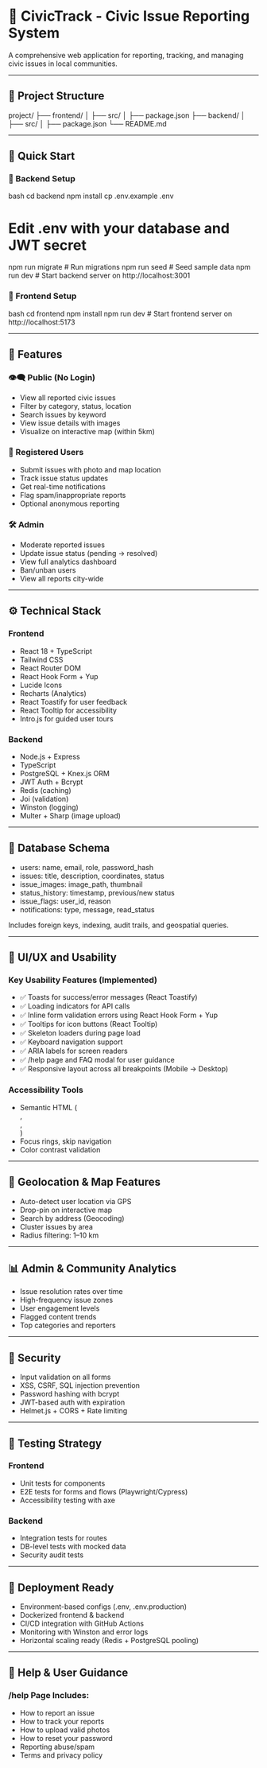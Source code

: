 # 🚨 CivicTrack - Civic Issue Reporting System

A comprehensive web application for reporting, tracking, and managing civic issues in local communities.

---

## 🧱 Project Structure


project/
├── frontend/
│   ├── src/
│   ├── package.json 
├── backend/
│   ├── src/ 
│   ├── package.json 
└── README.md  


---

## 🚀 Quick Start

### 🔧 Backend Setup
bash
cd backend
npm install
cp .env.example .env
# Edit .env with your database and JWT secret
npm run migrate       # Run migrations
npm run seed          # Seed sample data
npm run dev           # Start backend server on http://localhost:3001


### 🎨 Frontend Setup
bash
cd frontend
npm install
npm run dev           # Start frontend server on http://localhost:5173


---

## 🎯 Features

### 👁‍🗨 Public (No Login)
- View all reported civic issues
- Filter by category, status, location
- Search issues by keyword
- View issue details with images
- Visualize on interactive map (within 5km)

### 👤 Registered Users
- Submit issues with photo and map location
- Track issue status updates
- Get real-time notifications
- Flag spam/inappropriate reports
- Optional anonymous reporting

### 🛠 Admin
- Moderate reported issues
- Update issue status (pending → resolved)
- View full analytics dashboard
- Ban/unban users
- View all reports city-wide

---

## ⚙ Technical Stack

### Frontend
- React 18 + TypeScript
- Tailwind CSS
- React Router DOM
- React Hook Form + Yup
- Lucide Icons
- Recharts (Analytics)
- React Toastify for user feedback
- React Tooltip for accessibility
- Intro.js for guided user tours

### Backend
- Node.js + Express
- TypeScript
- PostgreSQL + Knex.js ORM
- JWT Auth + Bcrypt
- Redis (caching)
- Joi (validation)
- Winston (logging)
- Multer + Sharp (image upload)

---

## 🧩 Database Schema

- users: name, email, role, password_hash  
- issues: title, description, coordinates, status  
- issue_images: image_path, thumbnail  
- status_history: timestamp, previous/new status  
- issue_flags: user_id, reason  
- notifications: type, message, read_status  

Includes foreign keys, indexing, audit trails, and geospatial queries.

---

## 📱 UI/UX and Usability

### Key Usability Features (Implemented)
- ✅ Toasts for success/error messages (React Toastify)
- ✅ Loading indicators for API calls
- ✅ Inline form validation errors using React Hook Form + Yup
- ✅ Tooltips for icon buttons (React Tooltip)
- ✅ Skeleton loaders during page load
- ✅ Keyboard navigation support
- ✅ ARIA labels for screen readers
- ✅ /help page and FAQ modal for user guidance
- ✅ Responsive layout across all breakpoints (Mobile → Desktop)

### Accessibility Tools
- Semantic HTML (<main>, <nav>, <section>)
- Focus rings, skip navigation
- Color contrast validation

---

## 📍 Geolocation & Map Features

- Auto-detect user location via GPS
- Drop-pin on interactive map
- Search by address (Geocoding)
- Cluster issues by area
- Radius filtering: 1–10 km

---

## 📊 Admin & Community Analytics

- Issue resolution rates over time
- High-frequency issue zones
- User engagement levels
- Flagged content trends
- Top categories and reporters

---

## 🔐 Security

- Input validation on all forms
- XSS, CSRF, SQL injection prevention
- Password hashing with bcrypt
- JWT-based auth with expiration
- Helmet.js + CORS + Rate limiting

---

## 🧪 Testing Strategy

### Frontend
- Unit tests for components
- E2E tests for forms and flows (Playwright/Cypress)
- Accessibility testing with axe

### Backend
- Integration tests for routes
- DB-level tests with mocked data
- Security audit tests

---

## 🚀 Deployment Ready

- Environment-based configs (.env, .env.production)
- Dockerized frontend & backend
- CI/CD integration with GitHub Actions
- Monitoring with Winston and error logs
- Horizontal scaling ready (Redis + PostgreSQL pooling)

---

## 🧭 Help & User Guidance

### /help Page Includes:
- How to report an issue
- How to track your reports
- How to upload valid photos
- How to reset your password
- Reporting abuse/spam
- Terms and privacy policy